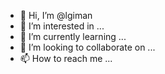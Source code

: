 - 👋 Hi, I’m @lgiman
- 👀 I’m interested in ...
- 🌱 I’m currently learning ...
- 💞️ I’m looking to collaborate on ...
- 📫 How to reach me ...

<!---

import matplotlib.pyplot as plt
import pandas as pd
import pylab as pl
import numpy as np

#import file
df = pd.read_excel (r'D:\Other\Dars\Thesis\Down Grade to MSC\Data\Small\bOTH\small clear sample\small_clear_cleaned.xlsx')
df.head(6)
#OR
df = pd.read_csv("FuelConsumption.csv")
df.head(6)


#Subset a new data file
cdf = df[['treeid','site','bloc','family','ACA','category','RPC','moe','mor','den']]
cdf.head(9)
cdf.describe()

###### choose part of data as train and test
msk = np.random.rand(len(df)) < 0.8
train = cdf[msk]
test = cdf[~msk] # ~ not msk

################ Simple Regression Model
plt.scatter(train.Dens, train.MOE,  color='blue')
plt.xlabel("D")
plt.ylabel("MOE")
plt.show()

#####Using sklearn package to model data and obtain Tetha

from sklearn import linear_model
regr = linear_model.LinearRegression()
train_x = np.asanyarray(train[['Dens']])
train_y = np.asanyarray(train[['MOE']])
regr.fit (train_x, train_y)
# The coefficients
print ('Coefficients: ', regr.coef_)   #tetha 1
print ('Intercept: ',regr.intercept_)  #tetha 0

# plot plus regression line
plt.scatter(train.Dens, train.MOE,  color='blue')
plt.plot(train_x, regr.coef_[0][0]*train_x + regr.intercept_[0], '-r')
plt.xlabel("D")
plt.ylabel("MOE")

#### test data
from sklearn.metrics import r2_score
test_x = np.asanyarray(test[['Dens']])
test_y = np.asanyarray(test[['MOE']])
test_y_ = regr.predict(test_x)

print("Mean absolute error: %.2f" % np.mean(np.absolute(test_y_ - test_y)))
print("Residual sum of squares (MSE): %.2f" % np.mean((test_y_ - test_y) ** 2))
print("R2-score: %.2f" % r2_score(test_y , test_y_) )



###### Multi regression
from sklearn import linear_model
regr = linear_model.LinearRegression()
x = np.asanyarray(train[['ENGINESIZE', 'CYLINDERS','FUELCONSUMPTION_COMB']])
y = np.asanyarray(train[['CO2EMISSIONS']])
regr.fit (x, y)
# The coefficients
print ('Coefficients: ', regr.coef_) 
print ('Intercept: ',regr.intercept_) 

y_hat = regr.predict(test[['ENGINESIZE', 'CYLINDERS','FUELCONSUMPTION_COMB']])
x = np.asanyarray(test[['ENGINESIZE', 'CYLINDERS','FUELCONSUMPTION_COMB']])
y = np.asanyarray(test[['CO2EMISSIONS']])
print("Residual sum of squares: %.2f"
      % np.mean((y_hat - y)**2))
print('Variance dcore: %.2f' % regr.score(x,y))
# Variance score : 1 is perfect prediction


################## pOLYNOMIAL

msk = np.random.rand(len(df)) < 0.8
train = cdf[msk]
test = cdf[~msk]

from sklearn.preprocessing import PolynomialFeatures
from sklearn import linear_model
train_x = np.asanyarray(train[['ENGINESIZE']])
train_y = np.asanyarray(train[['CO2EMISSIONS']])

test_x = np.asanyarray(test[['ENGINESIZE']])
test_y = np.asanyarray(test[['CO2EMISSIONS']])


poly = PolynomialFeatures(degree=2) #daraje 2, y= x^0 +x^1 + x^2
train_x_poly = poly.fit_transform(train_x)
train_x_poly

clf = linear_model.LinearRegression()
train_y_ = clf.fit(train_x_poly, train_y)
# The coefficients
print ('Coefficients: ', clf.coef_)
print ('Intercept: ',clf.intercept_)



plt.scatter(train.ENGINESIZE, train.CO2EMISSIONS,  color='blue')
XX = np.arange(0.0, 10.0, 0.1)
yy = clf.intercept_[0]+ clf.coef_[0][1]*XX+ clf.coef_[0][2]*np.power(XX, 2)
plt.plot(XX, yy, '-r' )
plt.xlabel("Engine size")
plt.ylabel("Emission")

#### Evaluation
from sklearn.metrics import r2_score

test_x_poly = poly.fit_transform(test_x)
test_y_ = clf.predict(test_x_poly)

print("Mean absolute error: %.2f" % np.mean(np.absolute(test_y_ - test_y)))
print("Residual sum of squares (MSE): %.2f" % np.mean((test_y_ - test_y) ** 2))
print("R2-score: %.2f" % r2_score(test_y,test_y_ ) )


##### NonLinear model
#plot
plt.scatter(df.Year, df.Value, color='red')
#OR
plt.figure(figsize=(8,5))
x_data, y_data = (df["Year"].values, df["Value"].values)
plt.plot(x_data, y_data, 'ro')
plt.ylabel('GDP')
plt.xlabel('Year')
plt.show()


#choosing a model. Some other types of non-linear functions are:

#1- Quadratic               Y= x^2
#2- Exponential             Y= bc^x
#3- Logarithmic             Y= log(x)     human height   
#4- Sigmoidal/Logistic      Y= a +(b /1 + e^B_1 (x - B_2)   S form
#$$$$ B_1: Control the curve steepness , B_2: Slides the curve on X-axis

X = np.arange(-5.0, 5.0, 0.1)
Y = 1.0 / (1.0 + np.exp(-X))

plt.plot(X,Y) 
plt.ylabel('Dependent Variable')
plt.xlabel('Independent Variable')
plt.show()

# S form plot

### Building The Model
def sigmoid(x, Beta_1, Beta_2):
     y = 1 / (1 + np.exp(-Beta_1*(x-Beta_2)))
     return y

# Lets look at a sample sigmoid line that might fit with the data:
beta_1 = 0.10
beta_2 = 1990.0

#logistic function
Y_pred = sigmoid(x_data, beta_1 , beta_2)

#plot initial prediction against datapoints
plt.plot(x_data, Y_pred*15000000000000.)
plt.plot(x_data, y_data, 'ro')

#Our task here is to find the best parameters for our model. Lets first normalize our x and y:
#Let's the computer to do that:
# Lets normalize our data
xdata =x_data/max(x_data)
ydata =y_data/max(y_data)

from scipy.optimize import curve_fit
popt, pcov = curve_fit(sigmoid, xdata, ydata)
#print the final parameters
print(" beta_1 = %f, beta_2 = %f" % (popt[0], popt[1]))

# Now we plot our resulting regression model.
x = np.linspace(1960, 2015, 55)
x = x/max(x)
plt.figure(figsize=(8,5))
y = sigmoid(x, *popt)
plt.plot(xdata, ydata, 'ro', label='data')
plt.plot(x,y, linewidth=3.0, label='fit')
plt.legend(loc='best')
plt.ylabel('GDP')
plt.xlabel('Year')
plt.show()
